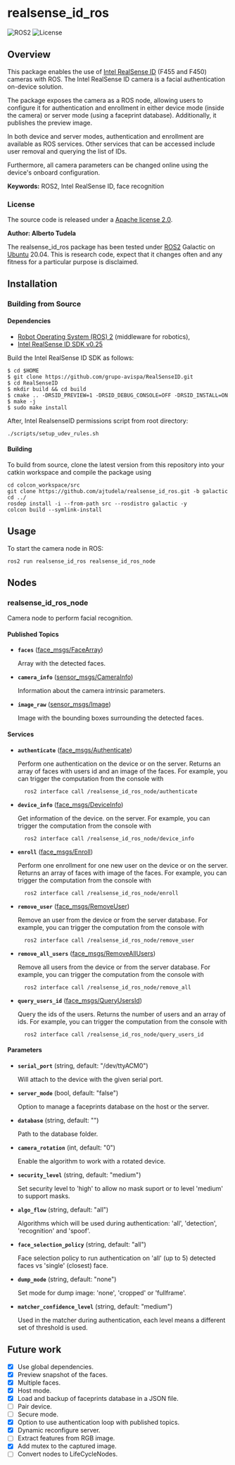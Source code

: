 # realsense_id_ros

![ROS2](https://img.shields.io/badge/ros2-galactic-purple?logo=ros&logoColor=white)
![License](https://img.shields.io/badge/license-Apache%202-blue)

## Overview

This package enables the use of [Intel RealSense ID] (F455 and F450) cameras with ROS. The Intel RealSense ID camera is a facial authentication on-device solution.

The package exposes the camera as a ROS node, allowing users to configure it for authentication and enrollment in either device mode (inside the camera) or server mode (using a faceprint database). Additionally, it publishes the preview image.

In both device and server modes, authentication and enrollment are available as ROS services. Other services that can be accessed include user removal and querying the list of IDs.

Furthermore, all camera parameters can be changed online using the device's onboard configuration.

**Keywords:** ROS2, Intel RealSense ID, face recognition

### License

The source code is released under a [Apache license 2.0](LICENSE).

**Author: Alberto Tudela<br />**

The realsense_id_ros package has been tested under [ROS2] Galactic on [Ubuntu] 20.04. This is research code, expect that it changes often and any fitness for a particular purpose is disclaimed.

## Installation

### Building from Source

#### Dependencies

- [Robot Operating System (ROS) 2](https://docs.ros.org/en/galactic/) (middleware for robotics),
- [Intel RealSense ID SDK v0.25](https://github.com/IntelRealSense/RealSenseID)

Build the Intel RealSense ID SDK as follows:

```console
$ cd $HOME
$ git clone https://github.com/grupo-avispa/RealSenseID.git
$ cd RealSenseID
$ mkdir build && cd build
$ cmake .. -DRSID_PREVIEW=1 -DRSID_DEBUG_CONSOLE=OFF -DRSID_INSTALL=ON
$ make -j
$ sudo make install
```

After, Intel RealsenseID permissions script from root directory:
```console
./scripts/setup_udev_rules.sh
```

#### Building

To build from source, clone the latest version from this repository into your catkin workspace and compile the package using

	cd colcon_workspace/src
	git clone https://github.com/ajtudela/realsense_id_ros.git -b galactic
	cd ../
	rosdep install -i --from-path src --rosdistro galactic -y
	colcon build --symlink-install

## Usage

To start the camera node in ROS:

	ros2 run realsense_id_ros realsense_id_ros_node

## Nodes

### realsense_id_ros_node

Camera node to perform facial recognition.

#### Published Topics

* **`faces`** ([face_msgs/FaceArray])

	Array with the detected faces.

* **`camera_info`** ([sensor_msgs/CameraInfo])

	Information about the camera intrinsic parameters.

* **`image_raw`** ([sensor_msgs/Image])

	Image with the bounding boxes surrounding the detected faces.

#### Services

* **`authenticate`** ([face_msgs/Authenticate])

	Perform one authentication on the device or on the server. Returns an array of faces with users id and an image of the faces. For example, you can trigger the computation from the console with

		ros2 interface call /realsense_id_ros_node/authenticate

* **`device_info`** ([face_msgs/DeviceInfo])

	Get information of the device. on the server. For example, you can trigger the computation from the console with

		ros2 interface call /realsense_id_ros_node/device_info

* **`enroll`** ([face_msgs/Enroll])

	Perform one enrollment for one new user on the device or on the server. Returns an array of faces with image of the faces. For example, you can trigger the computation from the console with

		ros2 interface call /realsense_id_ros_node/enroll

* **`remove_user`** ([face_msgs/RemoveUser])

	Remove an user from the device or from the server database. For example, you can trigger the computation from the console with

		ros2 interface call /realsense_id_ros_node/remove_user

* **`remove_all_users`** ([face_msgs/RemoveAllUsers])

	Remove all users from the device or from the server database. For example, you can trigger the computation from the console with

		ros2 interface call /realsense_id_ros_node/remove_all

* **`query_users_id`** ([face_msgs/QueryUsersId])

	Query the ids of the users. Returns the number of users and an array of ids. For example, you can trigger the computation from the console with

		ros2 interface call /realsense_id_ros_node/query_users_id

#### Parameters

* **`serial_port`** (string, default: "/dev/ttyACM0")

	Will attach to the device with the given serial port.

* **`server_mode`** (bool, default: "false")

	Option to manage a faceprints database on the host or the server.

* **`database`** (string, default: "")

	Path to the database folder.

* **`camera_rotation`** (int, default: "0")

	Enable the algorithm to work with a rotated device.

* **`security_level`** (string, default: "medium")

	Set security level to 'high' to allow no mask suport or to level 'medium' to support masks.

* **`algo_flow`** (string, default: "all")

	Algorithms which will be used during authentication: 'all', 'detection', 'recognition' and 'spoof'.

* **`face_selection_policy`** (string, default: "all")

	Face selection policy to run authentication on 'all' (up to 5) detected faces vs 'single' (closest) face.

* **`dump_mode`** (string, default: "none")

	Set mode for dump image: 'none', 'cropped' or 'fullframe'.

* **`matcher_confidence_level`** (string, default: "medium")

	Used in the matcher during authentication, each level means a different set of threshold is used.


## Future work
- [x] Use global dependencies.
- [x] Preview snapshot of the faces.
- [x] Multiple faces.
- [x] Host mode.
- [x] Load and backup of faceprints database in a JSON file.
- [ ] Pair device.
- [ ] Secure mode.
- [x] Option to use authentication loop with published topics.
- [x] Dynamic reconfigure server.
- [ ] Extract features from RGB image.
- [x] Add mutex to the captured image.
- [ ] Convert nodes to LifeCycleNodes.

[Intel RealSense ID]: https://www.intelrealsense.com/facial-authentication/
[Ubuntu]: https://ubuntu.com/
[ROS2]: https://docs.ros.org/en/galactic/
[sensor_msgs/CameraInfo]: http://docs.ros2.org/galactic/api/sensor_msgs/msg/CameraInfo.html
[sensor_msgs/Image]: http://docs.ros2.org/galactic/api/sensor_msgs/msg/Image.html
[face_msgs/FaceArray]: https://github.com/grupo-avispa/face_msgs/blob/-/msg/FaceArray.msg
[face_msgs/Authenticate]: https://github.com/grupo-avispa/face_msgs/blob/-/srv/Authenticate.srv
[face_msgs/DeviceInfo]: https://github.com/grupo-avispa/face_msgs/blob/-/srv/DeviceInfo.srv
[face_msgs/Enroll]: https://github.com/grupo-avispa/face_msgs/blob/-/srv/Enroll.srv
[face_msgs/RemoveUser]: https://github.com/grupo-avispa/face_msgs/blob/-/srv/RemoveUser.srv
[face_msgs/RemoveAllUsers]: https://github.com/grupo-avispa/face_msgs/blob/-/srv/RemoveAllUsers.srv
[face_msgs/QueryUsersId]: https://github.com/grupo-avispa/face_msgs/blob/-/srv/QueryUsersId.srv